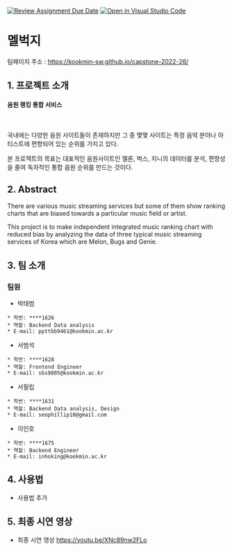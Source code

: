[![Review Assignment Due Date](https://classroom.github.com/assets/deadline-readme-button-22041afd0340ce965d47ae6ef1cefeee28c7c493a6346c4f15d667ab976d596c.svg)](https://classroom.github.com/a/E--3axVr)
[![Open in Visual Studio Code](https://classroom.github.com/assets/open-in-vscode-2e0aaae1b6195c2367325f4f02e2d04e9abb55f0b24a779b69b11b9e10269abc.svg)](https://classroom.github.com/online_ide?assignment_repo_id=7028196&assignment_repo_type=AssignmentRepo)
# 멜벅지
  
  팀페이지 주소 : https://kookmin-sw.github.io/capstone-2022-26/
  
  
## 1. 프로젝트 소개 
#### 음원 랭킹 통합 서비스
&nbsp;

국내에는 다양한 음원 사이트들이 존재하지만 그 중 몇몇 사이트는 특정 음악 분야나 아티스트에 편향되어 있는 순위를 가지고 있다.

본 프로젝트의 목표는 대표적인 음원사이트인 멜론, 벅스, 지니의 데이터를 분석, 편향성을 줄여 독자적인 통합 음원 순위를 만드는 것이다.

  


## 2. Abstract
There are various music streaming services but some of them show ranking charts that are biased towards a particular music field or artist.

This project is to make independent integrated music ranking chart with reduced bias by analyzing the data of three typical music streaming services of Korea which are Melon, Bugs and Genie.
   
  
  
## 3. 팀 소개


### 팀원


- 박태범

 
 ```
 * 학번: ****1626
 * 역할: Backend Data analysis
 * E-mail: ppttbb9461@kookmin.ac.kr
 ```
 
 
- 서범석

 ```
 * 학번: ****1628
 * 역할: Frontend Engineer
 * E-mail: sbs9805@kookmin.ac.kr
 ```

- 서필립

 
 ```
 * 학번: ****1631
 * 역할: Backend Data analysis, Design
 * E-mail: seophillip10@gmail.com
 ```

 - 이인호
 
 
 ```
 * 학번: ****1675
 * 역할: Backend Engineer
 * E-mail: inhoking@kookmin.ac.kr
 ```
 
## 4. 사용법

  - 사용법 추가

## 5. 최종 시연 영상

  - 최종 시연 영상 
  https://youtu.be/XNc89nw2FLo
 
  


